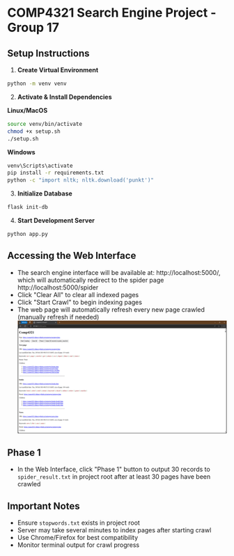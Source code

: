 # COMP4321 Search Engine Project - Group 17

## Setup Instructions

1. **Create Virtual Environment**
```bash
python -m venv venv
```

2. **Activate & Install Dependencies**

**Linux/MacOS**
```bash
source venv/bin/activate
chmod +x setup.sh
./setup.sh
```
**Windows**
```bash
venv\Scripts\activate
pip install -r requirements.txt
python -c "import nltk; nltk.download('punkt')"
```

3. **Initialize Database**
```bash
flask init-db
```

4. **Start Development Server**
```bash
python app.py
```

## Accessing the Web Interface
- The search engine interface will be available at: http://localhost:5000/, which will automatically redirect to the spider page http://localhost:5000/spider
- Click "Clear All" to clear all indexed pages
- Click "Start Crawl" to begin indexing pages
- The web page will automatically refresh every new page crawled (manually refresh if needed)
![img.png](img.png)
## Phase 1
- In the Web Interface, click "Phase 1" button to output 30 records to `spider_result.txt` in project root after at least 30 pages have been crawled

## Important Notes
- Ensure `stopwords.txt` exists in project root
- Server may take several minutes to index pages after starting crawl
- Use Chrome/Firefox for best compatibility
- Monitor terminal output for crawl progress